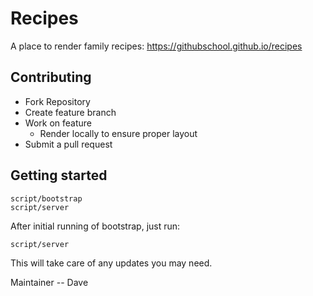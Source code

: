 # Recipes

A place to render family recipes: https://githubschool.github.io/recipes

## Contributing
- Fork Repository
- Create feature branch
- Work on feature
  - Render locally to ensure proper layout
- Submit a pull request

## Getting started

```
script/bootstrap
script/server
```

After initial running of bootstrap, just run:

```
script/server
```
This will take care of any updates you may need.

Maintainer
	-- Dave